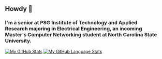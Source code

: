 ## Howdy 👋

### I'm a senior at PSG Institute of Technology and Applied Research majoring in Electrical Engineering, an incoming Master's Computer Networking student at North Carolina State University.


[![My GitHub Stats](https://github-readme-stats.vercel.app/api/?username=ajaykrish244&count_private=true&theme=tokyonight&showicons=true)]()
[![My GitHub Language Stats](https://github-readme-stats.vercel.app/api/top-langs/?username=ajaykrish244&langs_count=5&theme=tokyonight)]()

<!--
**ajaykrish244/ajaykrish244** is a ✨ _special_ ✨ repository because its `README.md` (this file) appears on your GitHub profile.

Here are some ideas to get you started:

- 🔭 I’m currently working on ...
- 🌱 I’m currently learning ...
- 👯 I’m looking to collaborate on ...
- 🤔 I’m looking for help with ...
- 💬 Ask me about ...
- 📫 How to reach me: ...
- 😄 Pronouns: ...
- ⚡ Fun fact: ...
-->
